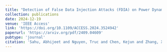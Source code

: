 ```yaml
---
title: "Detection of False Data Injection Attacks (FDIA) on Power Dynamical Systems With a State Prediction Method"
collection: publications
date: 2024-12-19
venue: 'IEEE Access'
link: 'https://doi.org/10.1109/ACCESS.2024.3524942'
paperurl: 'https://arxiv.org/pdf/2409.04609'
pubtype: 'journal'
citation: 'Sahu, Abhijeet and Nguyen, Truc and Chen, Kejun and Zhang, Xiangyu and Hassanaly, Malik (2025).&quot; Detection of False Data Injection Attacks (FDIA) on Power Dynamical Systems With a State Prediction Method.&quot; <i>IEEE Access</i> Vol. 13, pp. 12411-12426'
---
```

